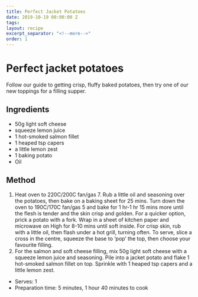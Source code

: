 ```yaml
---
title: Perfect Jacket Potatoes
date: 2019-10-19 00:00:00 Z
tags:
layout: recipe
excerpt_separator: "<!--more-->"
order: 1
---
```


# Perfect jacket potatoes

Follow our guide to getting crisp, fluffy baked potatoes, then try one of our new toppings for a filling supper.

<!--more-->

## Ingredients

- 50g light soft cheese
- squeeze lemon juice
- 1 hot-smoked salmon fillet
- 1 heaped tsp capers
- a little lemon zest
- 1 baking potato
- Oil



## Method

1.	Heat oven to 220C/200C fan/gas 7. Rub a little oil and seasoning over the potatoes, then bake on a baking sheet for 25 mins. Turn down the oven to 190C/170C fan/gas 5 and bake for 1 hr-1 hr 15 mins more until the flesh is tender and the skin crisp and golden. For a quicker option, prick a potato with a fork. Wrap in a sheet of kitchen paper and microwave on High for 8-10 mins until soft inside. For crisp skin, rub with a little oil, then flash under a hot grill, turning often. To serve, slice a cross in the centre, squeeze the base to ‘pop’ the top, then choose your favourite filling.
2.	For the salmon and soft cheese filling, mix 50g light soft cheese with a squeeze lemon juice and seasoning. Pile into a jacket potato and flake 1 hot-smoked salmon fillet on top. Sprinkle with 1 heaped tsp capers and a little lemon zest.



- Serves: 1
- Preparation time: 5 minutes, 1 hour 40 minutes to cook
